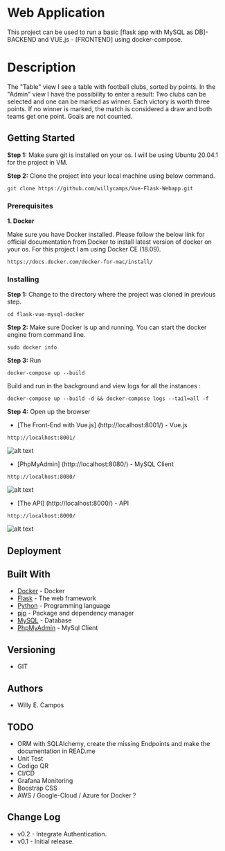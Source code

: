 # Web Application 

This project can be used to run a basic [flask app with MySQL as DB]- BACKEND and VUE.js - [FRONTEND]  using docker-compose.


# Description
The "Table" view I see a table with football clubs, sorted by points.
In the "Admin" view I have the possibility to enter a result:
Two clubs can be selected and one can be marked as winner. Each victory is worth three points. If no winner is marked, the match is considered a draw and both teams get one point. Goals are not counted.

## Getting Started

**Step 1:** Make sure git is installed on your os. I will be using Ubuntu 20.04.1  for the project in VM.

**Step 2:** Clone the project into your local machine using below command.

```git clone https://github.com/willycamps/Vue-Flask-Webapp.git```

### Prerequisites

**1. Docker**

Make sure you have Docker installed. Please follow the below link for official documentation from Docker to install latest version of docker on your os. For this project I am using Docker CE (18.09).

```https://docs.docker.com/docker-for-mac/install/```

### Installing

**Step 1:** Change to the directory where the project was cloned in previous step.

```
cd flask-vue-mysql-docker
```

**Step 2:** Make sure Docker is up and running. You can start the docker engine from command line.

```
sudo docker info
```

**Step 3:** Run

```
docker-compose up --build
```

Build and run in the background and view logs for all the instances :
```
docker-compose up --build -d && docker-compose logs --tail=all -f
```
**Step 4:** Open up the browser

* [The Front-End with Vue.js] (http://localhost:8001/) - Vue.js 
```
http://localhost:8001/
```
![alt text](./img/Vue-01.JPG "MySQL Client")

* [PhpMyAdmin] (http://localhost:8080/) - MySQL Client
```
http://localhost:8080/
```
![alt text](./img/phpAdmin-01.JPG "MySQL Client")

* [The API] (http://localhost:8000/) - API
```
http://localhost:8000/
```
![alt text](./img/API-01.JPG "MySQL Client")



## Deployment

## Built With

* [Docker](https://docs.docker.com/compose/install/) -  Docker
* [Flask](https://flask.palletsprojects.com/en/1.1.x/quickstart/) - The web framework
* [Python](https://www.python.org/) - Programming language
* [pip](https://pip.pypa.io/en/stable/) - Package and dependency manager
* [MySQL](https://www.mysql.com/) - Database
* [PhpMyAdmin](https://www.phpmyadmin.net/) - MySql Client

## Versioning
* GIT
## Authors
* Willy E. Campos
## TODO
* ORM with SQLAlchemy, create the missing Endpoints and make the documentation in READ.me
* Unit Test
* Codigo QR
* CI/CD
* Grafana Monitoring
* Boostrap CSS
* AWS / Google-Cloud / Azure for Docker ? 
## Change Log
* v0.2 - Integrate Authentication.
* v0.1 - Initial release.

